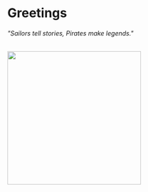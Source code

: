 <h1>Greetings</h1>

<h6>"Sailors tell stories, Pirates make legends."<h6>

 
<p align="Left">
 <img width="300" height="300" src="https://github.com/user-attachments/assets/0f8947e7-6049-498f-9e7a-9008c1ed9c92">
</p>
